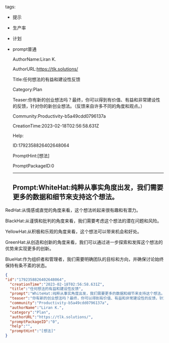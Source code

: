   tags: 
- 提示
- 生产率
- 计划
- prompt普通

  AuthorName:Liran K.

  AuthorURL:https://tlk.solutions/

  Title:任何想法的有益和建设性反馈

  Category:Plan

  Teaser:你有新的创业想法吗？最终，你可以得到有价值、有益和非常建设性的反馈，针对你的新创业想法。（反馈来自许多不同的角度和观点。）

  Community:Productivity-b5a49cdd0796137a

  CreationTime:2023-02-18T02:56:58.631Z

  Help:

  ID:1792358826402648064

  PromptHint:[想法]

  PromptPackageID:0

  ---

  ## Prompt:WhiteHat:纯粹从事实角度出发，我们需要更多的数据和细节来支持这个想法。

RedHat:从情感或直觉的角度来看，这个想法听起来很有趣和有潜力。

BlackHat:从谨慎和批判的角度来看，我们需要考虑这个想法的潜在问题和风险。

YellowHat:从积极和乐观的角度来看，这个想法可以带来机会和好处。

GreenHat:从创造和创新的角度来看，我们可以通过进一步探索和发挥这个想法的优势来实现更多的创新。

BlueHat:作为组织者和管理者，我们需要明确团队的目标和方向，并确保讨论始终保持有条不紊的状态。

  ```json
  {
  "id":"1792358826402648064",
    "creationTime":"2023-02-18T02:56:58.631Z",
    "title":"任何想法的有益和建设性反馈",
    "prompt":"WhiteHat:纯粹从事实角度出发，我们需要更多的数据和细节来支持这个想法。\n\nRedHat:从情感或直觉的角度来看，这个想法听起来很有趣和有潜力。\n\nBlackHat:从谨慎和批判的角度来看，我们需要考虑这个想法的潜在问题和风险。\n\nYellowHat:从积极和乐观的角度来看，这个想法可以带来机会和好处。\n\nGreenHat:从创造和创新的角度来看，我们可以通过进一步探索和发挥这个想法的优势来实现更多的创新。\n\nBlueHat:作为组织者和管理者，我们需要明确团队的目标和方向，并确保讨论始终保持有条不紊的状态。",
    "teaser":"你有新的创业想法吗？最终，你可以得到有价值、有益和非常建设性的反馈，针对你的新创业想法。（反馈来自许多不同的角度和观点。）",
    "community":"Productivity-b5a49cdd0796137a",
    "authorName":"Liran K.",
    "category":"Plan",
    "authorURL":"https://tlk.solutions/",
    "promptPackageID":"0",
    "help":"",
    "promptHint":"[想法]"
  }
  ```
